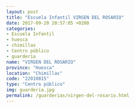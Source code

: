 ```yaml
---
layout: post
title: "Escuela Infantil VIRGEN DEL ROSARIO"
date: 2017-09-20 20:57:05 +0200
categories:
- Escuela Infantil
- huesca
- chimillas
- Centro público
- guarderia
name: "VIRGEN DEL ROSARIO"
province: "Huesca"
location: "Chimillas"
code: "22010815"
type: "Centro público"
img: guarderia.jpg
permalink: /guarderias/virgen-del-rosario.html
---
```

